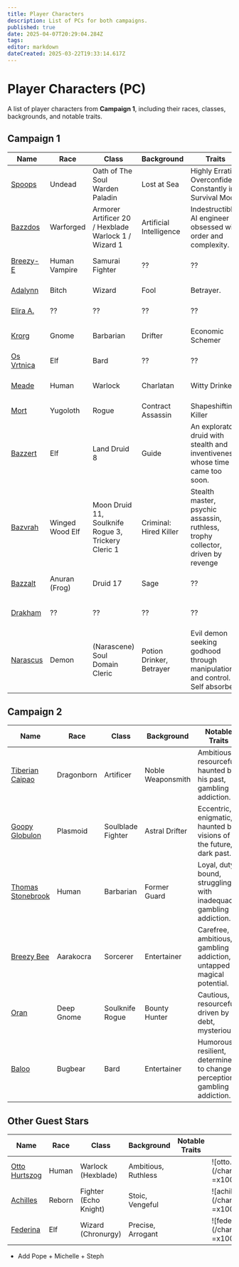 ```yaml
---
title: Player Characters
description: List of PCs for both campaigns.
published: true
date: 2025-04-07T20:29:04.284Z
tags: 
editor: markdown
dateCreated: 2025-03-22T19:33:14.617Z
---
```


# Player Characters (PC)

A list of player characters from **Campaign 1**, including their races, classes, backgrounds, and notable traits.

## **Campaign 1**  

| Name                             | Race | Class | Background | Traits | Image |
|----------------------------------|------|-------|------------|--------|-------|
| [Spoops](/characters/spoops)     | Undead   | Oath of The Soul Warden Paladin    | Lost at Sea         | Highly Erratic, Overconfident, Constantly in Survival Mode     | ![Spoops](/characters/spoops.webp =x100) 		|
| [Bazzdos](/characters/bazzdos)   | Warforged   | Armorer Artificer 20 / Hexblade Warlock 1 / Wizard 1  | Artificial Intelligence | Indestructible AI engineer obsessed with order and complexity.     | ![Bazzdos](/characters/bazzdos.webp =x100) |
| [Breezy-E](/characters/breezy)   | Human Vampire   | Samurai Fighter    | ??         | ??     | ![Breezy-e](/characters/breezy/breezy.webp =x100) |
| [Adalynn](/characters/adalynn)   | Bitch   | Wizard    | Fool | Betrayer.     | ![Adalynn](/characters/adalynn.webp =x100) |
| [Elira A.](/characters/elira)    | ??   | ??    | ??         | ??     | ![Elira](/characters/elira/elira.webp =x100) |
| [Krorg](/characters/krorg)       | Gnome   | Barbarian    | Drifter         | Economic Schemer     | ![Krorg](/characters/krorg/krorg.png =x100) |
| [Os Vrtnica](/characters/os)     | Elf   | Bard    | ??         | ??     | ![Os](/characters/os.webp =x100) |
| [Meade](/characters/meade)       | Human   | Warlock    | Charlatan         | Witty Drinker     | ![Meade](/characters/other/meade.webp =x100) |
| [Mort](/characters/mort)         | Yugoloth   | Rogue    | Contract Assassin         | Shapeshifting Killer     | ![Mort](/characters/mort/m.webp =x100) |
| [Bazzert](/characters/bazzert)   | Elf   | Land Druid 8    | Guide | An exploratory druid with stealth and inventiveness whose time came too soon. | ![bazzert.webp](/characters/bazzert/bazzert.webp =x100) | 
| [Bazvrah](/characters/Bazvrah) 	 | Winged Wood Elf | Moon Druid 11, Soulknife Rogue 3, Trickery Cleric 1     | Criminal: Hired Killer | Stealth master, psychic assassin, ruthless, trophy collector, driven by revenge     | ![bazvrah.webp](/characters/bazzert/bazvrah.webp =x100) |
| [Bazzalt](/characters/Bazzalt)   | Anuran (Frog)   | Druid 17    | Sage         | ??     | ![bazzalt.webp](/characters/bazzert/bazzalt.webp =x100) |
| [Drakham](/characters/drakham)   | ??   | ??    | ??         | ??     | ![drakham.png](/characters/adalynn/drakham.png =x100) |
| [Narascus](/characters/Narascus) | Demon   | (Narascene) Soul Domain Cleric    | Potion Drinker, Betrayer | Evil demon seeking godhood through manipulation and control. Self absorbed.     | ![narascus.png](/characters/adalynn/narascus.png =x100) |


## **Campaign 2**  


| Name                                               | Race       | Class             | Background        | Notable Traits                                      |    Image |
|----------------------------------------------------|------------|-------------------|-------------------|-----------------------------------------------------|----------|
| [Tiberian Caipao](/characters/tiberian-caipao) 		 | Dragonborn | Artificer         | Noble Weaponsmith | Ambitious, resourceful, haunted by his past, gambling addiction. | ![tilmur_rasqull.avatar.webp](/characters/tilmur_rasqull.avatar.webp =x100) |
| [Goopy Globulon](/characters/goopy-globulon) 	 		 | Plasmoid   | Soulblade Fighter | Astral Drifter    | Eccentric, enigmatic, haunted by visions of the future, dark past. | ![goopy_globulon.avatar.webp](/characters/goopy_globulon.avatar.webp =x100) |
| [Thomas Stonebrook](/characters/thomas-stonebrook) | Human      | Barbarian         | Former Guard      | Loyal, duty-bound, struggling with inadequacy, gambling addiction. | ![tomas_stonebrook.avatar.webp](/characters/tomas_stonebrook.avatar.webp =x100) |
| [Breezy Bee](/characters/breezy-bee)        			 | Aarakocra  | Sorcerer          | Entertainer       | Carefree, ambitious, gambling addiction, untapped magical potential. | ![breezy_b.avatar.webp](/characters/breezy_b.avatar.webp =x100) | 
| [Oran](/characters/oran)                  				 | Deep Gnome | Soulknife Rogue   | Bounty Hunter     | Cautious, resourceful, driven by debt, mysterious. | ![oran_dusktea.avatar.webp](/characters/oran_dusktea.avatar.webp =x100)  |
| [Baloo](/characters/baloo)                				 | Bugbear    | Bard              | Entertainer       | Humorous, resilient, determined to change perceptions, gambling addiction. | ![baloo.avatar.webp](/characters/baloo.avatar.webp =x100) |

## **Other Guest Stars**
| Name                                               | Race       | Class             | Background        | Notable Traits                                     |    Image |
|----------------------------------------------------|------------|-------------------|-------------------|-----------------------------------------------------|----------|
| [Otto Hurtszog](/characters/Otto-Hurtszog) | Human | Warlock (Hexblade) | Ambitious, Ruthless |  | ![otto.png](/characters/adalynn/otto.png =x100) |
| [Achilles](/characters/Achilles) | Reborn | Fighter (Echo Knight) | Stoic, Vengeful |  | ![achilles.png](/characters/adalynn/achilles.png =x100) |
| [Federina](/characters/Federina) | Elf | Wizard (Chronurgy) | Precise, Arrogant | | ![federina.png](/characters/adalynn/federina.png =x100) |

- Add Pope + Michelle + Steph

